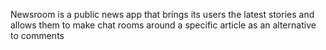 Newsroom is a public news app that brings its users the latest stories and allows them to make chat rooms around a specific article as an alternative to comments
